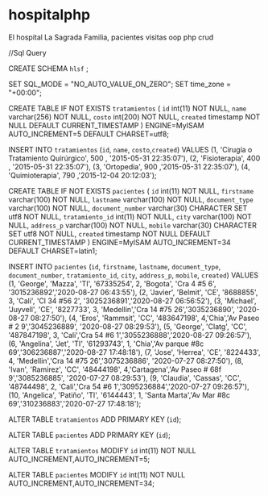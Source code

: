 # hospitalphp
El hospital La Sagrada Familia, pacientes visitas  oop php crud

//Sql Query

CREATE SCHEMA `hlsf` ;

SET SQL_MODE = "NO_AUTO_VALUE_ON_ZERO";
SET time_zone = "+00:00";

CREATE TABLE IF NOT EXISTS `tratamientos` (
  `id` int(11) NOT NULL,
  `name` varchar(256) NOT NULL,
  `costo` int(200) NOT NULL,
  `created` timestamp NOT NULL DEFAULT CURRENT_TIMESTAMP
) ENGINE=MyISAM AUTO_INCREMENT=5 DEFAULT CHARSET=utf8;


INSERT INTO `tratamientos` (`id`, `name`, `costo`,`created`) VALUES
(1, 'Cirugía o Tratamiento Quirúrgico', 500 , '2015-05-31 22:35:07'),
(2, 'Fisioterapia', 400 , '2015-05-31 22:35:07'),
(3, 'Ortopedia', 900 ,'2015-05-31 22:35:07'),
(4, 'Quimioterapia', 790 ,'2015-12-04 20:12:03');

CREATE TABLE IF NOT EXISTS `pacientes` (
  `id` int(11) NOT NULL,
  `firstname` varchar(100) NOT NULL,
  `lastname` varchar(100) NOT NULL,
  `document_type` varchar(100) NOT NULL,
  `document_number` varchar(30) CHARACTER SET utf8 NOT NULL,
  `tratamiento_id` int(11) NOT NULL,
  `city` varchar(100) NOT NULL,
   `address_p` varchar(100) NOT NULL,
  `mobile` varchar(30) CHARACTER SET utf8 NOT NULL,
  `created` timestamp NOT NULL DEFAULT CURRENT_TIMESTAMP
) ENGINE=MyISAM AUTO_INCREMENT=34 DEFAULT CHARSET=latin1;



INSERT INTO `pacientes` (`id`, `firstname`, `lastname`, `document_type`, `document_number`, `tratamiento_id`, `city`, `address_p`, `mobile`, `created`) VALUES
(1, 'George', 'Mazza', 'TI', '67335254', 2, 'Bogota', 'Cra 4 #5 6', '3015236892','2020-08-27 06:43:55'),
(2, 'Javier', 'Belmit', 'CE', '8688855', 3, 'Cali', 'Cl 34 #56 2', '3025236891','2020-08-27 06:56:52'),
(3, 'Michael', 'Juyvell', 'CE', '8227733', 3, 'Medellin','Cra 14 #75 26','3035236890', '2020-08-27 08:27:50'),
(4, 'Eros', 'Rammsit', 'CC', '483647198', 4,'Chia','Av Paseo # 2 9','3045236889', '2020-08-27 08:29:53'),
(5, 'George', 'Clatg', 'CC', '487847198', 3, 'Cali','Cra 54 #6 1','3055236888','2020-08-27 09:26:57'),
(6, 'Angelina', 'Jet', 'TI', '61293743', 1, 'Chia','Av parque  #8c 69','306236887','2020-08-27 17:48:18'),
(7, 'Jose', 'Herrea', 'CE', '8224433', 4, 'Medellin','Cra 14 #75 26','3075236886', '2020-07-27 08:27:50'),
(8, 'Ivan', 'Ramirez', 'CC', '48444198', 4,'Cartagena','Av Paseo # 68f 9','3085236885', '2020-07-27 08:29:53'),
(9, 'Claudia', 'Cassas', 'CC', '48744498', 2, 'Cali','Cra 54 #6 1','3095236884','2020-07-27 09:26:57'),
(10, 'Angelica', 'Patiño', 'TI', '6144443', 1, 'Santa Marta','Av Mar  #8c 69','310236883','2020-07-27 17:48:18');


ALTER TABLE `tratamientos`
  ADD PRIMARY KEY (`id`);

ALTER TABLE `pacientes`
  ADD PRIMARY KEY (`id`);
  
ALTER TABLE `tratamientos`
  MODIFY `id` int(11) NOT NULL AUTO_INCREMENT,AUTO_INCREMENT=5;
  
ALTER TABLE `pacientes`
  MODIFY `id` int(11) NOT NULL AUTO_INCREMENT,AUTO_INCREMENT=34;  